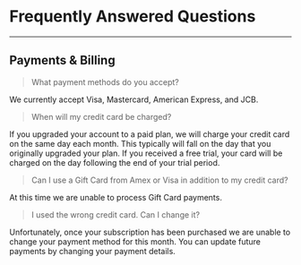 # Frequently Answered Questions
----

## Payments & Billing

>What payment methods do you accept?

We currently accept Visa, Mastercard, American Express, and JCB.


>When will my credit card be charged?

 If you upgraded your account to a paid plan, we will charge your credit card on the same day each month. This typically will fall on the day that you originally upgraded your plan. If you received a free trial, your card will be charged on the day following the end of your trial period.      


>Can I use a Gift Card from Amex or Visa in addition to my credit card?</summary><br/>

 At this time we are unable to process Gift Card payments. 


> I used the wrong credit card. Can I change it?</summary><br/>

Unfortunately, once your subscription has been purchased we are unable to change your payment method for this month. You can update future payments by changing your payment details.

